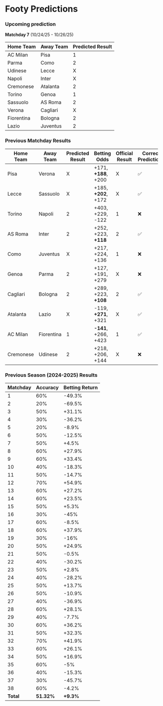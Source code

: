 # Footy Predictions

### Upcoming prediction

**Matchday 7** (10/24/25 - 10/26/25)

| Home Team  | Away Team | Predicted Result |
| ---------- | --------- | ---------------- |
| AC Milan   | Pisa      | 1                |
| Parma      | Como      | 2                |
| Udinese    | Lecce     | X                |
| Napoli     | Inter     | X                |
| Cremonese  | Atalanta  | 2                |
| Torino     | Genoa     | 1                |
| Sassuolo   | AS Roma   | 2                |
| Verona     | Cagliari  | X                |
| Fiorentina | Bologna   | 2                |
| Lazio      | Juventus  | 2                |

### Previous Matchday Results

| Home Team | Away Team  | Predicted Result | Betting Odds         | Official Result | Correct Prediction? |
| --------- | ---------- | ---------------- | -------------------- | --------------- | ------------------- |
| Pisa      | Verona     | X                | +171, **+188**, +200 | X               | ✅                  |
| Lecce     | Sassuolo   | X                | +185, **+202**, +172 | X               | ✅                  |
| Torino    | Napoli     | 2                | +403, +229, -122     | 1               | ❌                  |
| AS Roma   | Inter      | 2                | +252, +223, **+118** | 2               | ✅                  |
| Como      | Juventus   | X                | +217, +224, +136     | 1               | ❌                  |
| Genoa     | Parma      | 2                | +127, +191, +279     | X               | ❌                  |
| Cagliari  | Bologna    | 2                | +289, +223, **+108** | 2               | ✅                  |
| Atalanta  | Lazio      | X                | -119, **+271**, +321 | X               | ✅                  |
| AC Milan  | Fiorentina | 1                | **-141**, +266, +423 | 1               | ✅                  |
| Cremonese | Udinese    | 2                | +218, +206, +144     | X               | ❌                  |

### Previous Season (2024-2025) Results

| Matchday  | Accuracy   | Betting Return |
| --------- | ---------- | -------------- |
| 1         | 60%        | -49.3%         |
| 2         | 20%        | -69.5%         |
| 3         | 50%        | +31.1%         |
| 4         | 30%        | -36.2%         |
| 5         | 20%        | -8.9%          |
| 6         | 50%        | -12.5%         |
| 7         | 50%        | +4.5%          |
| 8         | 60%        | +27.9%         |
| 9         | 60%        | +33.4%         |
| 10        | 40%        | -18.3%         |
| 11        | 50%        | -14.7%         |
| 12        | 70%        | +54.9%         |
| 13        | 60%        | +27.2%         |
| 14        | 60%        | +23.5%         |
| 15        | 50%        | +5.3%          |
| 16        | 30%        | -45%           |
| 17        | 60%        | -8.5%          |
| 18        | 60%        | +37.9%         |
| 19        | 30%        | -16%           |
| 20        | 50%        | +24.9%         |
| 21        | 50%        | -0.5%          |
| 22        | 40%        | -30.2%         |
| 23        | 50%        | +2.8%          |
| 24        | 40%        | -28.2%         |
| 25        | 50%        | +13.7%         |
| 26        | 50%        | -10.9%         |
| 27        | 40%        | -36.9%         |
| 28        | 60%        | +28.1%         |
| 29        | 40%        | -7.7%          |
| 30        | 60%        | +36.2%         |
| 31        | 50%        | +32.3%         |
| 32        | 70%        | +41.9%         |
| 33        | 60%        | +26.1%         |
| 34        | 50%        | +16.9%         |
| 35        | 60%        | -5%            |
| 36        | 40%        | -15.3%         |
| 37        | 30%        | -45.7%         |
| 38        | 60%        | -4.2%          |
| **Total** | **51.32%** | **+9.3%**      |
